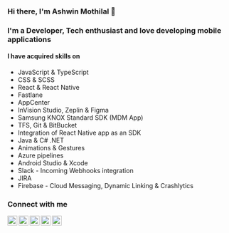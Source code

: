 ### Hi there, I'm Ashwin Mothilal 👋

### I'm a Developer, Tech enthusiast and love developing mobile applications 

#### I have acquired skills on 
- JavaScript & TypeScript
- CSS & SCSS
- React & React Native
- Fastlane 
- AppCenter
- InVision Studio, Zeplin & Figma
- Samsung KNOX Standard SDK (MDM App)
- TFS, Git & BitBucket
- Integration of React Native app as an SDK
- Java & C# .NET
- Animations & Gestures
- Azure pipelines
- Android Studio & Xcode
- Slack - Incoming Webhooks integration
- JIRA
- Firebase - Cloud Messaging, Dynamic Linking & Crashlytics


### Connect with me

[<img align="left" alt="AshwinMothilal | Twitter" width="22px" src="https://cdn.jsdelivr.net/npm/simple-icons@v3.7.0/icons/twitter.svg"/>][twitter]
[<img align="left" alt="AshwinMothilal | LinkedIn" width="22px" src="https://cdn.jsdelivr.net/npm/simple-icons@v3.7.0/icons/linkedin.svg" />][linkedin]
[<img align="left" alt="AshwinMothilal | Dev.to" width="22px" src="https://cdn.jsdelivr.net/npm/simple-icons@3.7.0/icons/dev-dot-to.svg" />][devto]
[<img align="left" alt="AshwinMothilal | Stackoverflow" width="22px" src="https://cdn.jsdelivr.net/npm/simple-icons@3.7.0/icons/stackoverflow.svg" />][sot]
[<img align="left" alt="AshwinMothilal | NPM" width="22px" src="https://cdn.jsdelivr.net/npm/simple-icons@3.7.0/icons/npm.svg" />][npm]

[twitter]: https://twitter.com/Ashwin_Mothilal
[linkedin]: https://www.linkedin.com/in/ashwinmothilal/
[devto]: https://dev.to/ashwin_mothilal
[sot]: https://stackoverflow.com/users/5591671/ashwin-mothilal
[npm]: https://www.npmjs.com/package/react-native-js-shimmer-placeholder
